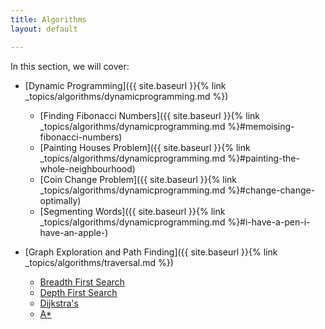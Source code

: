 ```yaml
---
title: Algorithms
layout: default

---
```


In this section, we will cover:

- [Dynamic Programming]({{ site.baseurl }}{% link _topics/algorithms/dynamicprogramming.md %})
  - [Finding Fibonacci Numbers]({{ site.baseurl }}{% link _topics/algorithms/dynamicprogramming.md %}#memoising-fibonacci-numbers)
  - [Painting Houses Problem]({{ site.baseurl }}{% link _topics/algorithms/dynamicprogramming.md %}#painting-the-whole-neighbourhood)
  - [Coin Change Problem]({{ site.baseurl }}{% link _topics/algorithms/dynamicprogramming.md %}#change-change-optimally)
  - [Segmenting Words]({{ site.baseurl }}{% link _topics/algorithms/dynamicprogramming.md %}#i-have-a-pen-i-have-an-apple-)

- [Graph Exploration and Path Finding]({{ site.baseurl }}{% link _topics/algorithms/traversal.md %})
  - [Breadth First Search]()
  - [Depth First Search]()
  - [Dijkstra's]()
  - [A\*]()
